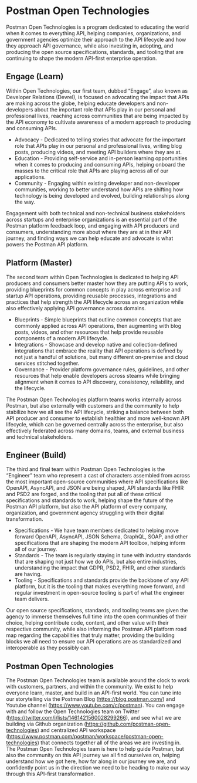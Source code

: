 # Postman Open Technologies

Postman Open Technologies is a program dedicated to educating the world when it comes to everything API, helping companies, organizations, and government agencies optimize their approach to the API lifecycle and how they approach API governance, while also investing in, adopting, and producing the open source specifications, standards, and tooling that are continuing to shape the modern API-first enterprise operation. 

## Engage (Learn)
Within Open Technologies, our first team, dubbed “Engage”, also known as Developer Relations (Devrel), is focused on advocating the impact that APIs are making across the globe, helping educate developers and non-developers about the important role that APIs play in our personal and professional lives, reaching across communities that are being impacted by the API economy to cultivate awareness of a modern approach to producing and consuming APIs.

* Advocacy - Dedicated to telling stories that advocate for the important role that APIs play in our personal and professional lives, writing blog posts, producing videos, and meeting API builders where they are at.
* Education - Providing self-service and in-person learning opportunities when it comes to producing and consuming APIs, helping onboard the masses to the critical role that APIs are playing across all of our applications.
* Community - Engaging within existing developer and non-developer communities, working to better understand how APIs are shifting how technology is being developed and evolved, building relationships along the way.

Engagement with both technical and non-technical business stakeholders across startups and enterprise organizations is an essential part of the Postman platform feedback loop, and engaging with API producers and consumers, understanding more about where they are at in their API journey, and finding ways we can help educate and advocate is what powers the Postman API platform. 

## Platform (Master)
The second team within Open Technologies is dedicated to helping API producers and consumers better master how they are putting APIs to work, providing blueprints for common concepts in play across enterprise and startup API operations, providing reusable processes, integrations and practices that help strength the API lifecycle across an organization while also effectively applying API governance across domains.

* Blueprints - Simple blueprints that outline common concepts that are commonly applied across API operations, then augmenting with blog posts, videos, and other resources that help provide reusable components of a modern API lifecycle.
* Integrations - Showcase and develop native and collection-defined integrations that embrace the reality that API operations is defined by not just a handful of solutions, but many different on-premise and cloud services stitched together.
* Governance - Provider platform governance rules, guidelines, and other resources that help enable developers across steams while bringing alignment when it comes to API discovery, consistency, reliability, and the lifecycle.

The Postman Open Technologies platform teams works internally across Postman, but also externally with customers and the community to help stabilize how we all see the API lifecycle, striking a balance between both API producer and consumer to establish healthier and more well-known API lifecycle, which can be governed centrally across the enterprise, but also effectively federated across many domains, teams, and external business and technical stakeholders.

## Engineer (Build)
The third and final team within Postman Open Technologies is the “Engineer” team who represent a cast of characters assembled from across the most important open-source communities where API specifications like OpenAPI, AsyncAPI, and JSON are being shaped, API standards like FHIR and PSD2 are forged, and the tooling that put all of these critical specifications and standards to work, helping shape the future of the Postman API platform, but also the API platform of every company, organization, and government agency struggling with their digital transformation.

* Specifications - We have team members dedicated to helping move forward OpenAPI, AsyncAPI, JSON Schema, GraphQL, SOAP, and other specifications that are shaping the modern API toolbox, helping inform all of our journey.
* Standards - The team is regularly staying in tune with industry standards that are shaping not just how we do APIs, but also entire industries, understanding the impact that GDPR, PSD2, FHIR, and other standards are having.
* Tooling - Specifications and standards provide the backbone of any API platform, but it is the tooling that makes everything move forward, and regular investment in open-source tooling is part of what the engineer team delivers.

Our open source specifications, standards, and tooling teams are given the agency to immerse themselves full time into the open communities of their choice, helping contribute code, content, and other value with their respective community, while also informing the Postman API platform road map regarding the capabilities that truly matter, providing the building blocks we all need to ensure our API operations are as standardized and interoperable as they possibly can.

## Postman Open Technologies
The Postman Open Technologies team is available around the clock to work with customers, partners, and within the community. We exist to help everyone learn, master, and build in an API-first world. You can tune into our storytelling via the Postman Blog (https://blog.postman.com/) and Youtube channel (https://www.youtube.com/c/postman). You can engage with and follow the Open Technologies team on Twitter (https://twitter.com/i/lists/1461421560028299266), and see what we are building via Github organization (https://github.com/postman-open-technologies) and centralized API workspace (https://www.postman.com/postman/workspace/postman-open-technologies) that connects together all of the areas we are investing in. The Postman Open Technologies team is here to help guide Postman, but also the community on this API journey we all find ourselves on, helping understand how we got here, how far along in our journey we are, and confidently point us in the direction we need to be heading to make our way through this API-first transformation. 